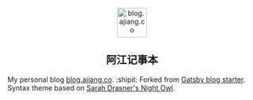 <p align="center">
  <a href="https://blog.ajiang.co">
    <img alt="blog.ajiang.co" src="https://blog.ajiang.co/icons/icon-144x144.png" width="60" />
  </a>
</p>
<h2 align="center">
  阿江记事本
</h2>

My personal blog [blog.ajiang.co](https://blog.ajiang.co/). :shipit: Forked from [Gatsby blog starter](https://github.com/gatsbyjs/gatsby-starter-blog). Syntax theme based on [Sarah Drasner's Night Owl](https://github.com/sdras/night-owl-vscode-theme/).
